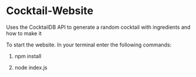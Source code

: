 # Cocktail-Website
Uses the CocktailDB API to generate a random cocktail with ingredients and how to make it


To start the website. In your terminal enter the following commands:

1) npm install 

2) node index.js
